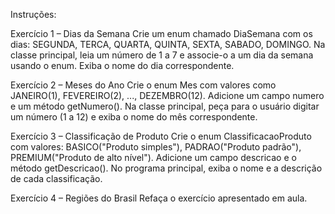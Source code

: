 Instruções:

Exercício 1 – Dias da Semana
Crie um enum chamado DiaSemana com os dias: SEGUNDA, TERCA, QUARTA, QUINTA, SEXTA, SABADO, DOMINGO.
Na classe principal, leia um número de 1 a 7 e associe-o a um dia da semana usando o enum.
Exiba o nome do dia correspondente.

Exercício 2 – Meses do Ano
Crie o enum Mes com valores como JANEIRO(1), FEVEREIRO(2), ..., DEZEMBRO(12).
Adicione um campo numero e um método getNumero().
Na classe principal, peça para o usuário digitar um número (1 a 12) e exiba o nome do mês correspondente.

Exercício 3 – Classificação de Produto
Crie o enum ClassificacaoProduto com valores: BASICO("Produto simples"), PADRAO("Produto padrão"), PREMIUM("Produto de alto nível").
Adicione um campo descricao e o método getDescricao().
No programa principal, exiba o nome e a descrição de cada classificação.

Exercício 4 – Regiões do Brasil
Refaça o exercício apresentado em aula.
